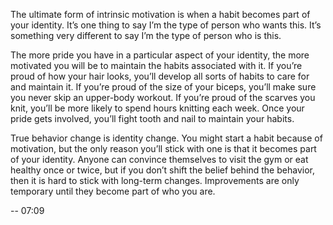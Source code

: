 The ultimate form of intrinsic motivation is when a habit becomes
part of your identity. It’s one thing to say I’m the type of person who
wants this. It’s something very different to say I’m the type of person
who is this.

The more pride you have in a particular aspect of your identity, the
more motivated you will be to maintain the habits associated with it. If
you’re proud of how your hair looks, you’ll develop all sorts of habits to
care for and maintain it. If you’re proud of the size of your biceps,
you’ll make sure you never skip an upper-body workout. If you’re
proud of the scarves you knit, you’ll be more likely to spend hours
knitting each week. Once your pride gets involved, you’ll fight tooth
and nail to maintain your habits.

True behavior change is identity change. You might start a habit
because of motivation, but the only reason you’ll stick with one is that
it becomes part of your identity. Anyone can convince themselves to
visit the gym or eat healthy once or twice, but if you don’t shift the
belief behind the behavior, then it is hard to stick with long-term
changes. Improvements are only temporary until they become part of
who you are.

--
07:09